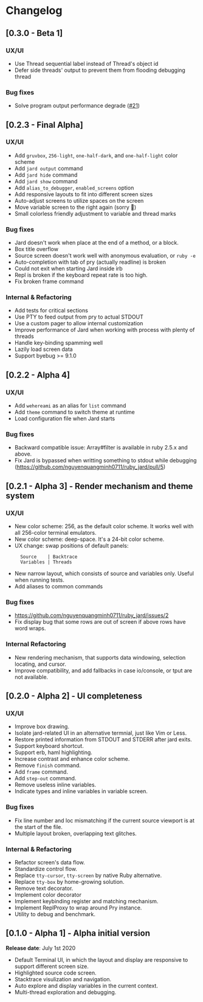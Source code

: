 # Changelog

## [0.3.0 - Beta 1]
### UX/UI
- Use Thread sequential label instead of Thread's object id
- Defer side threads' output to prevent them from flooding debugging thread

### Bug fixes
- Solve program output performance degrade ([#21](https://github.com/nguyenquangminh0711/ruby_jard/pull/21))

## [0.2.3 - Final Alpha]

### UX/UI
- Add `gruvbox`, `256-light`, `one-half-dark`, and `one-half-light` color scheme
- Add `jard output` command
- Add `jard hide` command
- Add `jard show` command
- Add `alias_to_debugger`, `enabled_screens` option
- Add responsive layouts to fit into different screen sizes
- Auto-adjust screens to utilize spaces on the screen
- Move variable screen to the right again (sorry :pray:)
- Small colorless friendly adjustment to variable and thread marks

### Bug fixes
- Jard doesn't work when place at the end of a method, or a block.
- Box title overflow
- Source screen doesn't work well with anonymous evaluation, or `ruby -e`
- Auto-completion with tab of pry (actually readline) is broken
- Could not exit when starting Jard inside irb
- Repl is broken if the keyboard repeat rate is too high.
- Fix broken frame command

### Internal & Refactoring
- Add tests for critical sections
- Use PTY to feed output from pry to actual STDOUT
- Use a custom pager to allow internal customization
- Improve performance of Jard when working with process with plenty of threads
- Handle key-binding spamming well
- Lazily load screen data
- Support byebug >= 9.1.0

## [0.2.2 - Alpha 4]

### UX/UI
- Add `wehereami` as an alias for `list` command
- Add `theme` command to switch theme at runtime
- Load configuration file when Jard starts

### Bug fixes
- Backward compatible issue: Array#filter is available in ruby 2.5.x and above.
- Fix Jard is bypassed when writting something to stdout while debugging (https://github.com/nguyenquangminh0711/ruby_jard/pull/5)

## [0.2.1 - Alpha 3] - Render mechanism and theme system
### UX/UI
- New color scheme: 256, as the default color scheme. It works well with all 256-color terminal emulators.
- New color scheme: deep-space. It's a 24-bit color scheme.
- UX change: swap positions of default panels:
    ```
      Source    | Backtrace
      Variables | Threads
    ```
- New narrow layout, which consists of source and variables only. Useful when running tests.
- Add aliases to common commands
### Bug fixes
- https://github.com/nguyenquangminh0711/ruby_jard/issues/2
- Fix display bug that some rows are out of screen if above rows have word wraps.
### Internal Refactoring
- New rendering mechanism, that supports data windowing, selection locating, and cursor.
- Improve compatibility, and add fallbacks in case io/console, or tput are not available.

## [0.2.0 - Alpha 2] - UI completeness

### UX/UI
- Improve box drawing.
- Isolate jard-related UI in an alternative termnial, just like Vim or Less.
- Restore printed information from STDOUT and STDERR after jard exits.
- Support keyboard shortcut.
- Support erb, haml highlighting.
- Increase contrast and enhance color scheme.
- Remove `finish` command.
- Add `frame` command.
- Add `step-out` command.
- Remove useless inline variables.
- Indicate types and inline variables in variable screen.

### Bug fixes
- Fix line number and loc mismatching if the current source viewport is at the start of the file.
- Multiple layout broken, overlapping text glitches.

### Internal & Refactoring
- Refactor screen's data flow.
- Standardize control flow.
- Replace `tty-cursor`, `tty-screen` by native Ruby alternative.
- Replace `tty-box` by home-growing solution.
- Remove text decorator.
- Implement color decorator
- Implement keybinding register and matching mechanism.
- Implement ReplProxy to wrap around Pry instance.
- Utility to debug and benchmark.

## [0.1.0 - Alpha 1] - Alpha initial version
**Release date**: July 1st 2020

- Default Terminal UI, in which the layout and display are responsive to support different screen size.
- Highlighted source code screen.
- Stacktrace visulization and navigation.
- Auto explore and display variables in the current context.
- Multi-thread exploration and debugging.
